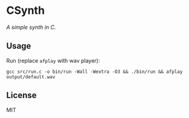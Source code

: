 # CSynth

*A simple synth in C.*

## Usage

Run (replace `afplay` with wav player):

    gcc src/run.c -o bin/run -Wall -Wextra -O3 && ./bin/run && afplay output/default.wav

## License

MIT
